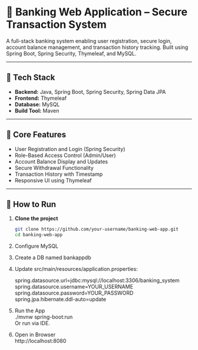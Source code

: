# 🏦 Banking Web Application – Secure Transaction System

A full-stack banking system enabling user registration, secure login, account balance management, and transaction history tracking. Built using Spring Boot, Spring Security, Thymeleaf, and MySQL.

---

## 🔧 Tech Stack

- **Backend:** Java, Spring Boot, Spring Security, Spring Data JPA
- **Frontend:** Thymeleaf
- **Database:** MySQL
- **Build Tool:** Maven

---

## 🔐 Core Features

- User Registration and Login (Spring Security)
- Role-Based Access Control (Admin/User)
- Account Balance Display and Updates
- Secure Withdrawal Functionality
- Transaction History with Timestamp
- Responsive UI using Thymeleaf

---

## 🚀 How to Run

1. **Clone the project**
   ```bash
   git clone https://github.com/your-username/banking-web-app.git
   cd banking-web-app

2. Configure MySQL

2. Create a DB named bankappdb

3. Update src/main/resources/application.properties:

    spring.datasource.url=jdbc:mysql://localhost:3306/banking_system <br>
    spring.datasource.username=YOUR_USERNAME <br>
    spring.datasource.password=YOUR_PASSWORD <br>
    spring.jpa.hibernate.ddl-auto=update <br>

4. Run the App <br>
./mvnw spring-boot:run  <br>
Or run via IDE.  <br>

5. Open in Browser  <br>
http://localhost:8080

